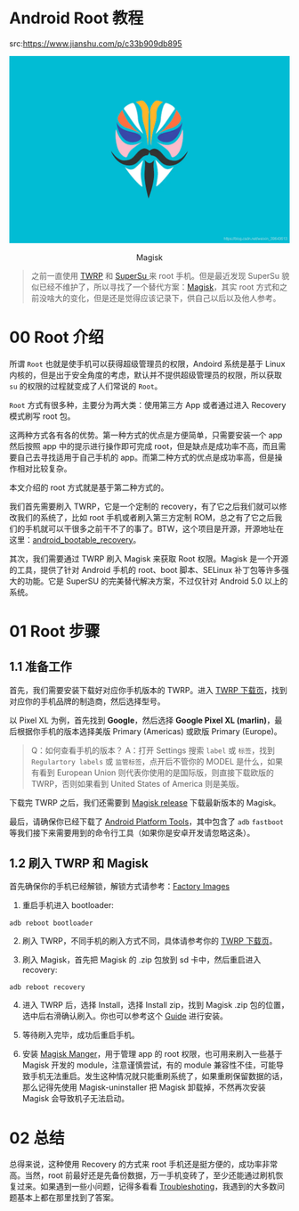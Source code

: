 # Android Root 教程

src:https://www.jianshu.com/p/c33b909db895



![在这里插入图片描述](images/20201006133559789.png)
<center>Magisk</center>



>之前一直使用 [TWRP](https://twrp.me/) 和 [SuperSu ](http://www.supersu.com/)来 root 手机。但是最近发现 SuperSu 貌似已经不维护了，所以寻找了一个替代方案：[Magisk](https://github.com/topjohnwu/Magisk)，其实 root 方式和之前没啥大的变化，但是还是觉得应该记录下，供自己以后以及他人参考。

# 00 Root 介绍
所谓 `Root` 也就是使手机可以获得超级管理员的权限，Andoird 系统是基于 Linux 内核的，但是出于安全角度的考虑，默认并不提供超级管理员的权限，所以获取 `su` 的权限的过程就变成了人们常说的 `Root`。

`Root` 方式有很多种，主要分为两大类：使用第三方 App 或者通过进入 Recovery 模式刷写 root 包。

这两种方式各有各的优势。第一种方式的优点是方便简单，只需要安装一个 app 然后按照 app 中的提示进行操作即可完成 root，但是缺点是成功率不高，而且需要自己去寻找适用于自己手机的 app。而第二种方式的优点是成功率高，但是操作相对比较复杂。

本文介绍的 root 方式就是基于第二种方式的。

我们首先需要刷入 TWRP，它是一个定制的 recovery，有了它之后我们就可以修改我们的系统了，比如 root 手机或者刷入第三方定制 ROM，总之有了它之后我们的手机就可以干很多之前干不了的事了。BTW，这个项目是开源，开源地址在这里：[android_bootable_recovery](https://github.com/omnirom/android_bootable_recovery/)。

其次，我们需要通过 TWRP 刷入 Magisk 来获取 Root 权限。Magisk 是一个开源的工具，提供了针对 Android 手机的 root、boot 脚本、SELinux 补丁包等许多强大的功能。它是 SuperSU 的完美替代解决方案，不过仅针对 Android 5.0 以上的系统。

# 01 Root 步骤

## 1.1 准备工作
首先，我们需要安装下载好对应你手机版本的 TWRP。进入 [TWRP 下载页](https://twrp.me/Devices/)，找到对应你的手机品牌的制造商，然后选择型号。

以 Pixel XL 为例，首先找到 **Google**，然后选择 **Google Pixel XL (marlin)**，最后根据你手机的版本选择美版 Primary (Americas) 或欧版 Primary (Europe)。

>Q：如何查看手机的版本？
>A：打开 Settings 搜索 `label` 或 `标签`，找到 `Regulartory labels` 或 `监管标签`，点开后不管你的 MODEL 是什么，如果有看到 European Union 则代表你使用的是国际版，则直接下载欧版的 TWRP，否则如果看到 United States of America 则是美版。

下载完 TWRP 之后，我们还需要到 [Magisk release](https://github.com/topjohnwu/Magisk/releases) 下载最新版本的 Magisk。

最后，请确保你已经下载了 [Android Platform Tools](https://developer.android.com/studio/releases/platform-tools)，其中包含了 `adb` `fastboot` 等我们接下来需要用到的命令行工具（如果你是安卓开发请忽略这条）。

## 1.2 刷入 TWRP 和 Magisk
首先确保你的手机已经解锁，解锁方式请参考：[Factory Images](https://developers.google.com/android/images)

1. 重启手机进入 bootloader:

```
adb reboot bootloader
```

2. 刷入 TWRP，不同手机的刷入方式不同，具体请参考你的 [TWRP 下载页](https://twrp.me/google/googlepixelxl.html)。

3. 刷入 Magisk，首先把 Magisk 的 .zip 包放到 sd 卡中，然后重启进入 recovery:

```
adb reboot recovery
```

4. 进入 TWRP 后，选择 Install，选择 Install zip，找到 Magisk .zip 包的位置，选中后右滑确认刷入。你也可以参考这个 [Guide](https://www.didgeridoohan.com/magisk/HomePage) 进行安装。

5. 等待刷入完毕，成功后重启手机。

6. 安装 [Magisk Manger](https://github.com/topjohnwu/Magisk/tree/master/app)，用于管理 app 的 root 权限，也可用来刷入一些基于 Magisk 开发的 module，注意谨慎尝试，有的 module 兼容性不佳，可能导致手机无法重启。发生这种情况就只能重刷系统了，如果重刷保留数据的话，那么记得先使用 Magisk-uninstaller 把 Magisk 卸载掉，不然再次安装 Magisk 会导致机子无法启动。

# 02 总结
总得来说，这种使用 Recovery 的方式来 root 手机还是挺方便的，成功率非常高。当然，root 前最好还是先备份数据，万一手机变砖了，至少还能通过刷机恢复过来。如果遇到一些小问题，记得多看看 [Troubleshoting](https://www.didgeridoohan.com/magisk/Magisk)，我遇到的大多数问题基本上都在那里找到了答案。



